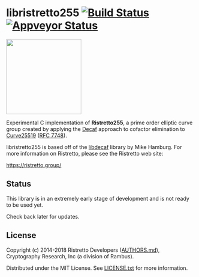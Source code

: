 # libristretto255 [![Build Status][build-image]][build-link] [![Appveyor Status][appveyor-image]][appveyor-link]

[build-image]: https://travis-ci.org/Ristretto/libristretto255.svg?branch=master
[build-link]: https://travis-ci.org/Ristretto/libristretto255
[appveyor-image]: https://ci.appveyor.com/api/projects/status/nn8d1gwg9agumo9l?svg=true
[appveyor-link]: https://ci.appveyor.com/project/tarcieri/libristretto255

<img width="200" height="200" src="https://ristretto.group/theme/ristretto-sm.png">

Experimental C implementation of **Ristretto255**, a prime order elliptic curve
group created by applying the [Decaf] approach to cofactor elimination to
[Curve25519] ([RFC 7748]).

libristretto255 is based off of the [libdecaf] library by Mike Hamburg.
For more information on Ristretto, please see the Ristretto web site:

https://ristretto.group/

[Decaf]: https://www.shiftleft.org/papers/decaf/
[Curve25519]: https://en.wikipedia.org/wiki/Curve25519
[RFC 7748]: https://tools.ietf.org/html/rfc7748
[libdecaf]: https://sourceforge.net/p/ed448goldilocks/wiki/Home/

## Status

This library is in an extremely early stage of development and is not ready to
be used yet.

Check back later for updates.

## License

Copyright (c) 2014-2018 Ristretto Developers ([AUTHORS.md]),
Cryptography Research, Inc (a division of Rambus).

Distributed under the MIT License. See [LICENSE.txt] for more information.

[AUTHORS.md]:  https://github.com/Ristretto/libristretto255/blob/master/AUTHORS.md
[LICENSE.txt]: https://github.com/Ristretto/libristretto255/blob/master/LICENSE.txt
